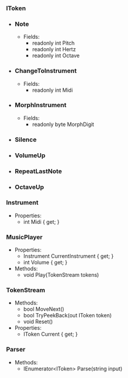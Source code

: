 ### IToken
- ### Note
  - Fields:
    - readonly int Pitch
    - readonly int Hertz
    - readonly int Octave
- ### ChangeToInstrument
  - Fields:
    - readonly int Midi
- ### MorphInstrument
  - Fields:
    - readonly byte MorphDigit
- ### Silence
- ### VolumeUp
- ### RepeatLastNote
- ### OctaveUp

### Instrument
- Properties:
  - int Midi { get; }

### MusicPlayer
- Properties:
  - Instrument CurrentInstrument { get; }
  - int Volume { get; }
- Methods:
  - void Play(TokenStream tokens)

### TokenStream
- Methods:
  - bool MoveNext()
  - bool TryPeekBack(out IToken token)
  - void Reset()
- Properties:
  - IToken Current { get; }

### Parser
- Methods:
  - IEnumerator\<IToken> Parse(string input)